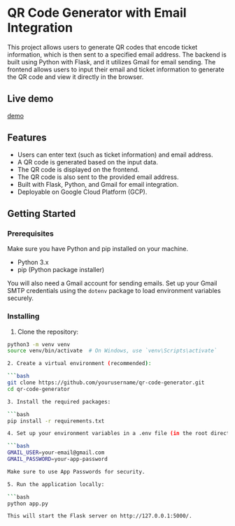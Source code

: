# QR Code Generator with Email Integration

This project allows users to generate QR codes that encode ticket information, which is then sent to a specified email address. The backend is built using Python with Flask, and it utilizes Gmail for email sending. The frontend allows users to input their email and ticket information to generate the QR code and view it directly in the browser.

## Live demo

[demo](https://cool-citadel-449418-k2.uc.r.appspot.com)

## Features

- Users can enter text (such as ticket information) and email address.
- A QR code is generated based on the input data.
- The QR code is displayed on the frontend.
- The QR code is also sent to the provided email address.
- Built with Flask, Python, and Gmail for email integration.
- Deployable on Google Cloud Platform (GCP).

## Getting Started

### Prerequisites

Make sure you have Python and pip installed on your machine.

- Python 3.x
- pip (Python package installer)

You will also need a Gmail account for sending emails. Set up your Gmail SMTP credentials using the `dotenv` package to load environment variables securely.

### Installing

1. Clone the repository:

```bash
python3 -m venv venv
source venv/bin/activate  # On Windows, use `venv\Scripts\activate`

2. Create a virtual environment (recommended):

```bash
git clone https://github.com/yourusername/qr-code-generator.git
cd qr-code-generator

3. Install the required packages:

```bash
pip install -r requirements.txt

4. Set up your environment variables in a .env file (in the root directory of the project):

```bash
GMAIL_USER=your-email@gmail.com
GMAIL_PASSWORD=your-app-password

Make sure to use App Passwords for security.

5. Run the application locally:

```bash
python app.py

This will start the Flask server on http://127.0.0.1:5000/.
